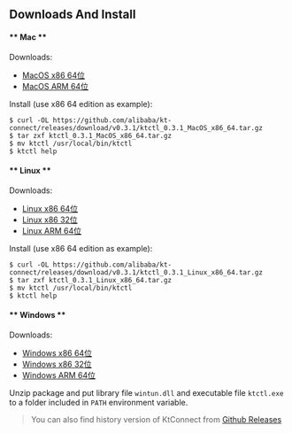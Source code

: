 Downloads And Install
---

<!-- tabs:start -->

#### ** Mac **

Downloads:

* [MacOS x86 64位](https://github.com/alibaba/kt-connect/releases/download/v0.3.1/ktctl_0.3.1_MacOS_x86_64.tar.gz)
* [MacOS ARM 64位](https://github.com/alibaba/kt-connect/releases/download/v0.3.1/ktctl_0.3.1_MacOS_arm_64.tar.gz)

Install (use x86 64 edition as example):

```
$ curl -OL https://github.com/alibaba/kt-connect/releases/download/v0.3.1/ktctl_0.3.1_MacOS_x86_64.tar.gz
$ tar zxf ktctl_0.3.1_MacOS_x86_64.tar.gz
$ mv ktctl /usr/local/bin/ktctl
$ ktctl help
```

#### ** Linux **

Downloads:

* [Linux x86 64位](https://github.com/alibaba/kt-connect/releases/download/v0.3.1/ktctl_0.3.1_Linux_x86_64.tar.gz)
* [Linux x86 32位](https://github.com/alibaba/kt-connect/releases/download/v0.3.1/ktctl_0.3.1_linux_i386.tar.gz)
* [Linux ARM 64位](https://github.com/alibaba/kt-connect/releases/download/v0.3.1/ktctl_0.3.1_Linux_arm_64.tar.gz)

Install (use x86 64 edition as example):

```
$ curl -OL https://github.com/alibaba/kt-connect/releases/download/v0.3.1/ktctl_0.3.1_Linux_x86_64.tar.gz
$ tar zxf ktctl_0.3.1_Linux_x86_64.tar.gz
$ mv ktctl /usr/local/bin/ktctl
$ ktctl help
```

#### ** Windows **

Downloads:

* [Windows x86 64位](https://github.com/alibaba/kt-connect/releases/download/v0.3.1/ktctl_0.3.1_Windows_x86_64.zip)
* [Windows x86 32位](https://github.com/alibaba/kt-connect/releases/download/v0.3.1/ktctl_0.3.1_Windows_i386.zip)
* [Windows ARM 64位](https://github.com/alibaba/kt-connect/releases/download/v0.3.1/ktctl_0.3.1_Windows_arm_64.zip)

Unzip package and put library file `wintun.dll` and executable file `ktctl.exe` to a folder included in `PATH` environment variable.

<!-- tabs:end -->

> You can also find history version of KtConnect from [Github Releases](https://github.com/alibaba/kt-connect/releases)

